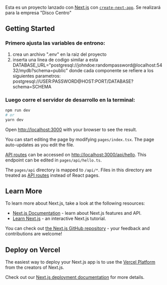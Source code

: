 Esta es un proyecto lanzado con [Next.js](https://nextjs.org/) con [`create-next-app`](https://github.com/vercel/next.js/tree/canary/packages/create-next-app).
Se realizará para la empresa "Disco Centro"

## Getting Started

### Primero ajusta las variables de entrono:

1. crea un archivo ".env" en la raiz del proyecto
2. inserta una linea de codigo similar a esta 
        DATABASE_URL="postgresql://johndoe:randompassword@localhost:5432/mydb?schema=public"
   donde cada componente se refiere a los siguientes parametros:
        postgresql://USER:PASSWORD@HOST:PORT/DATABASE?schema=SCHEMA

### Luego corre el servidor de desarrollo en la terminal:

```bash
npm run dev
# or
yarn dev
```

Open [http://localhost:3000](http://localhost:3000) with your browser to see the result.

You can start editing the page by modifying `pages/index.tsx`. The page auto-updates as you edit the file.

[API routes](https://nextjs.org/docs/api-routes/introduction) can be accessed on [http://localhost:3000/api/hello](http://localhost:3000/api/hello). This endpoint can be edited in `pages/api/hello.ts`.

The `pages/api` directory is mapped to `/api/*`. Files in this directory are treated as [API routes](https://nextjs.org/docs/api-routes/introduction) instead of React pages.

## Learn More

To learn more about Next.js, take a look at the following resources:

- [Next.js Documentation](https://nextjs.org/docs) - learn about Next.js features and API.
- [Learn Next.js](https://nextjs.org/learn) - an interactive Next.js tutorial.

You can check out [the Next.js GitHub repository](https://github.com/vercel/next.js/) - your feedback and contributions are welcome!

## Deploy on Vercel

The easiest way to deploy your Next.js app is to use the [Vercel Platform](https://vercel.com/new?utm_medium=default-template&filter=next.js&utm_source=create-next-app&utm_campaign=create-next-app-readme) from the creators of Next.js.

Check out our [Next.js deployment documentation](https://nextjs.org/docs/deployment) for more details.
